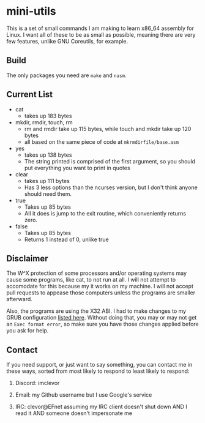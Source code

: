 # mini-utils
This is a set of small commands I am making to learn x86\_64 assembly for Linux.
I want all of these to be as small as possible, meaning there are very few features, unlike GNU Coreutils, for example.

## Build
The only packages you need are `make` and `nasm`.

## Current List
- cat
	- takes up 183 bytes
- mkdir, rmdir, touch, rm
	- rm and rmdir take up 115 bytes, while touch and mkdir take up 120 bytes
	- all based on the same piece of code at `mkrmdirfile/base.asm`
- yes
	- takes up 138 bytes
	- The string printed is comprised of the first argument, so you should put everything you want to print in quotes
- clear
	- takes up 111 bytes
	- Has 3 less options than the ncurses version, but I don't think anyone should need them.
- true
	- Takes up 85 bytes
	- All it does is jump to the exit routine, which conveniently returns zero.
- false
	- Takes up 85 bytes
	- Returns 1 instead of 0, unlike true

## Disclaimer
The W^X protection of some processors and/or operating systems may cause some programs, like cat, to not run at all.
I will not attempt to accomodate for this because my it works on my machine.
I will not accept pull requests to appease those computers unless the programs are smaller afterward.

Also, the programs are using the X32 ABI.
I had to make changes to my GRUB configuration [listed here](https://wiki.debian.org/X32Port).
Without doing that, you may or may not get an `Exec format error`,
so make sure you have those changes applied before you ask for help.

## Contact
If you need support, or just want to say something, you can contact me in these ways, sorted from most likely to respond to least likely to respond:
1. Discord: imclevor

2. Email: my Github username but I use Google's service

3. IRC: clevor@EFnet assuming my IRC client doesn't shut down AND I read it AND someone doesn't impersonate me
